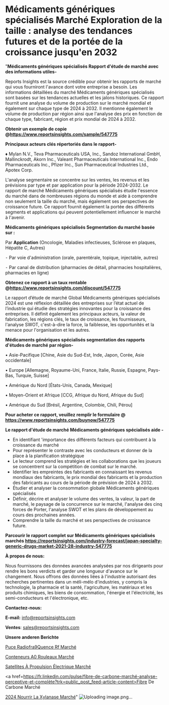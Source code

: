 # Médicaments génériques spécialisés Marché Exploration de la taille : analyse des tendances futures et de la portée de la croissance jusqu'en 2032

"<strong>Médicaments génériques spécialisés Rapport d'étude de marché avec des informations utiles-</strong>

Reports Insights est la source crédible pour obtenir les rapports de marché qui vous fourniront l'avance dont votre entreprise a besoin. Les informations détaillées du marché Médicaments génériques spécialisés sont basées sur les tendances actuelles et les jalons historiques. Ce rapport fournit une analyse du volume de production sur le marché mondial et également sur chaque type de 2024 à 2032. Il mentionne également le volume de production par région ainsi que l'analyse des prix en fonction de chaque type, fabricant, région et prix mondial de 2024 à 2032.

<strong><b>Obtenir un exemple de copie @</b></strong><a href=https://www.reportsinsights.com/sample/547775><strong><b>https://www.reportsinsights.com/sample/547775</b></strong></a>

<b>Principaux acteurs clés répertoriés dans le rapport-</b>

<b> </b>♦ Mylan N.V., Teva Pharmaceuticals USA, Inc., Sandoz International GmbH, Mallinckrodt, Akorn Inc., Valeant Pharmaceuticals International Inc., Endo Pharmaceuticals Inc., Pfizer Inc., Sun Pharmaceutical Industries Ltd., Apotex Corp.

L'analyse segmentaire se concentre sur les ventes, les revenus et les prévisions par type et par application pour la période 2024-2032. Le rapport de marché Médicaments génériques spécialisés étudie l'essence du marché dans de nombreuses régions du monde et aide à comprendre non seulement la taille du marché, mais également ses perspectives de croissance future. Ce rapport fournit également la portée des différents segments et applications qui peuvent potentiellement influencer le marché à l'avenir.

<strong>Médicaments génériques spécialisés Segmentation du marché basée sur :</strong>

Par <strong>Application</strong> (Oncologie, Maladies infectieuses, Sclérose en plaques, Hépatite C, Autres)


⁃ Par voie d'administration (orale, parentérale, topique, injectable, autres)


⁃ Par canal de distribution (pharmacies de détail, pharmacies hospitalières, pharmacies en ligne)

<strong><b>Obtenez ce rapport à un taux rentable @</b></strong><a href=https://www.reportsinsights.com/discount/547775><strong><b>https://www.reportsinsights.com/discount/547775</b></strong></a>

Le rapport d’étude de marché Global Médicaments génériques spécialisés 2024 est une réflexion détaillée des entreprises sur l’état actuel de l’industrie qui étudie des stratégies innovantes pour la croissance des entreprises. Il définit également les principaux acteurs, la valeur de fabrication, les régions clés, le taux de croissance, les fournisseurs, l'analyse SWOT, c'est-à-dire la force, la faiblesse, les opportunités et la menace pour l'organisation et les autres.

<strong>Médicaments génériques spécialisés segmentation des rapports d'études de marché par région-</strong>

• Asie-Pacifique [Chine, Asie du Sud-Est, Inde, Japon, Corée, Asie occidentale]

• Europe [Allemagne, Royaume-Uni, France, Italie, Russie, Espagne, Pays-Bas, Turquie, Suisse]

• Amérique du Nord [États-Unis, Canada, Mexique]

• Moyen-Orient et Afrique [CCG, Afrique du Nord, Afrique du Sud]

• Amérique du Sud [Brésil, Argentine, Colombie, Chili, Pérou]

<strong>Pour acheter ce rapport, veuillez remplir le formulaire @   <a href=https://www.reportsinsights.com/buynow/547775>https://www.reportsinsights.com/buynow/547775</a></strong>

<strong>Le rapport d'étude de marché Médicaments génériques spécialisés aide -</strong>
<ul>
  <li>En identifiant 'importance des différents facteurs qui contribuent à la croissance du marché</li>
  <li>Pour représenter le contraste avec les conducteurs et donner de la place à la planification stratégique</li>
  <li>Le lecteur comprend les stratégies et les collaborations que les joueurs se concentrent sur la compétition de combat sur le marché.</li>
  <li>Identifier les empreintes des fabricants en connaissant les revenus mondiaux des fabricants, le prix mondial des fabricants et la production des fabricants au cours de la période de prévision de 2024 à 2032.</li>
  <li>Étudier et analyser la consommation globale Médicaments génériques spécialisés</li>
  <li>Définir, décrire et analyser le volume des ventes, la valeur, la part de marché, le paysage de la concurrence sur le marché, l'analyse des cinq forces de Porter, l'analyse SWOT et les plans de développement au cours des prochaines années.</li>
  <li>Comprendre la taille du marché et ses perspectives de croissance future.</li>
</ul>

<strong>Parcourir le rapport complet sur Médicaments génériques spécialisés marchés <a href=https://reportsinsights.com/industry-forecast/japan-specialty-generic-drugs-market-2021-28-industry-547775>https://reportsinsights.com/industry-forecast/japan-specialty-generic-drugs-market-2021-28-industry-547775</a></strong>

<strong>À propos de nous:</strong>

Nous fournissons des données avancées analysées par nos dirigeants pour rendre les bons verdicts et garder une longueur d'avance sur le changement. Nous offrons des données liées à l'industrie autorisant des recherches pertinentes dans un méli-mélo d'industries, y compris la technologie, la pharmacie et la santé, l'agriculture, les matériaux et les produits chimiques, les biens de consommation, l'énergie et l'électricité, les semi-conducteurs et l'électronique, etc.

<strong>Contactez-nous:</strong>

<strong>E-mail:</strong> <a href=mailto:info@reportsinsights.com>info@reportsinsights.com</a>

<strong>Ventes</strong>: <a href=mailto:sales@reportsinsights.com>sales@reportsinsights.com</a>

<strong>Unsere anderen Berichte</strong>

<a href=https://www.linkedin.com/pulse/puce-radiofr%C3%A9quence-rf-march%C3%A9-analyse-des-dqkxc/>Puce Radiofra9Quence Rf Marché</a>

<a href=https://www.linkedin.com/pulse/conteneurs-%C3%A0-rouleaux-march%C3%A9-2024-part-croissance-e9zic/>Conteneurs A0 Rouleaux Marché</a>

<a href=https://www.linkedin.com/pulse/satellites-à-propulsion-électrique-marché-progrès-tvlgc/>Satellites À Propulsion Électrique Marché</a>

<a href=https://fr.linkedin.com/pulse/fibre-de-carbone-marché-analyse-perceptive-et-complète?trk=public_post_feed-article-content>Fibre De Carbone Marché</a>

<a href=https://www.linkedin.com/pulse/2024-nourrir-la-xylanase-march%C3%A9-informations-6zakf/>2024 Nourrir La Xylanase Marché</a>"
![Uploading image.png…]()
